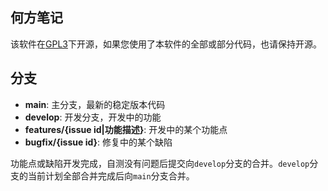 ## 何方笔记

该软件在[GPL3](./LICENSE)下开源，如果您使用了本软件的全部或部分代码，也请保持开源。

## 分支

- **main**: 主分支，最新的稳定版本代码
- **develop**: 开发分支，开发中的功能
- **features/{issue id|功能描述}**: 开发中的某个功能点
- **bugfix/{issue id}**: 修复中的某个缺陷

功能点或缺陷开发完成，自测没有问题后提交向`develop`分支的合并。`develop`分支的当前计划全部合并完成后向`main`分支合并。
